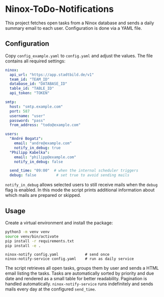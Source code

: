 # Ninox-ToDo-Notifications

This project fetches open tasks from a Ninox database and sends a daily
summary email to each user. Configuration is done via a YAML file.

## Configuration

Copy `config_example.yaml` to `config.yaml` and adjust the values. The file
contains all required settings:

```yaml
ninox:
  api_url: "https://app.stadtbild.de/v1"
  team_id: "TEAM_ID"
  database_id: "DATABASE_ID"
  table_id: "TABLE_ID"
  api_token: "TOKEN"

smtp:
  host: "smtp.example.com"
  port: 587
  username: "user"
  password: "pass"
  from_address: "todo@example.com"

users:
  "André Bogatz":
    email: "andre@example.com"
    notify_in_debug: true
  "Philipp Kabelka":
    email: "philipp@example.com"
    notify_in_debug: false

  send_time: "09:00"  # when the internal scheduler triggers
  debug: false         # set true to avoid sending mails
```

`notify_in_debug` allows selected users to still receive mails when the
`debug` flag is enabled. In this mode the script prints additional
information about which mails are prepared or skipped.

## Usage

Create a virtual environment and install the package:

```bash
python3 -m venv venv
source venv/bin/activate
pip install -r requirements.txt
pip install -e .
```

```
ninox-notify config.yaml            # send once
ninox-notify-service config.yaml    # run as daily service
```

The script retrieves all open tasks, groups them by user and sends a
HTML email listing the tasks. Tasks are automatically sorted by
priority and due date and rendered as a small table for better
readability. Pagination is handled automatically.
`ninox-notify-service` runs indefinitely and sends mails every day at
the configured `send_time`.
